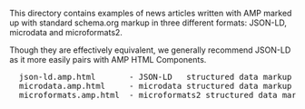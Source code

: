 This directory contains examples of news articles written with AMP marked up
with standard schema.org markup in three different formats: JSON-LD,
microdata and microformats2.

Though they are effectively equivalent, we generally recommend JSON-LD as it
more easily pairs with AMP HTML Components.
<pre>
  json-ld.amp.html       - JSON-LD   structured data markup format
  microdata.amp.html     - microdata structured data markup format
  microformats.amp.html  - microformats2 structured data markup format
</pre>
